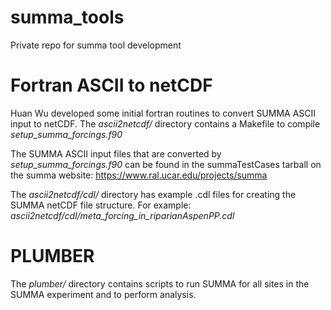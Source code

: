 # summa_tools
Private repo for summa tool development


# Fortran ASCII to netCDF
Huan Wu developed some initial fortran routines to convert SUMMA ASCII input to netCDF.
The _ascii2netcdf/_  directory contains a Makefile to compile _setup_summa_forcings.f90_  


The SUMMA ASCII input files that are converted by _setup_summa_forcings.f90_  can be found in the
summaTestCases tarball on the summa website: https://www.ral.ucar.edu/projects/summa

The _ascii2netcdf/cdl/_ directory has example .cdl files for creating the SUMMA netCDF file structure.
For example: _ascii2netcdf/cdl/meta_forcing_in_riparianAspenPP.cdl_

# PLUMBER
The _plumber/_ directory contains scripts to run SUMMA for all sites in the SUMMA experiment and to perform analysis.

